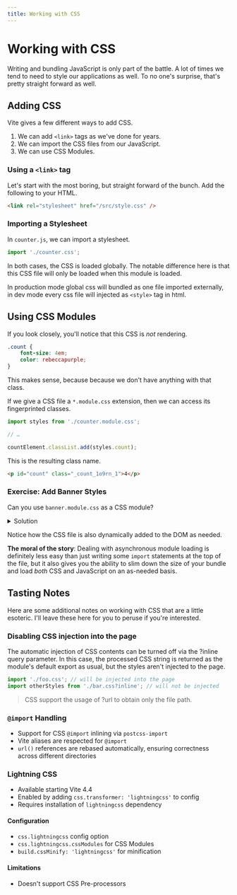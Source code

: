 ```yaml
---
title: Working with CSS
---
```


# Working with CSS

Writing and bundling JavaScript is only part of the battle. A lot of times we tend to need to style our applications as well. To no one's surprise, that's pretty straight forward as well.

## Adding CSS

Vite gives a few different ways to add CSS.

1. We can add `<link>` tags as we've done for years.
2. We can import the CSS files from our JavaScript.
3. We can use CSS Modules.

### Using a `<link>` tag

Let's start with the most boring, but straight forward of the bunch. Add the following to your HTML.

```html
<link rel="stylesheet" href="/src/style.css" />
```

### Importing a Stylesheet

In `counter.js`, we can import a stylesheet.

```js
import './counter.css';
```

In both cases, the CSS is loaded globally. The notable difference here is that this CSS file will only be loaded when this module is loaded.

In production mode global css will bundled as one file imported externally, in dev mode every css file will injected as `<style>` tag in html.

## Using CSS Modules

If you look closely, you'll notice that this CSS is _not_ rendering.

```css
.count {
	font-size: 4em;
	color: rebeccapurple;
}
```

This makes sense, because because we don't have anything with that class.

If we give a CSS file a `*.module.css` extension, then we can access its fingerprinted classes.

```js
import styles from './counter.module.css';

// …

countElement.classList.add(styles.count);
```

This is the resulting class name.

```html
<p id="count" class="_count_1o9rn_1">4</p>
```

<div class="exercise">

### Exercise: Add Banner Styles

Can you use `banner.module.css` as a CSS module?

<details><summary>Solution</summary>

```js
import styles from './banner.module.css';

// …

banner.classList.add(styles.banner);
closeButton.classList.add(styles.button);
```

</details>

Notice how the CSS file is also dynamically added to the DOM as needed.

</div>

**The moral of the story**: Dealing with asynchronous module loading is definitely less easy than just writing some `import` statements at the top of the file, but it also gives you the ability to slim down the size of your bundle and load _both_ CSS and JavaScript on an as-needed basis.

## Tasting Notes

Here are some additional notes on working with CSS that are a little esoteric. I'll leave these here for you to peruse if you're interested.

### Disabling CSS injection into the page

The automatic injection of CSS contents can be turned off via the ?inline query parameter. In this case, the processed CSS string is returned as the module's default export as usual, but the styles aren't injected to the page.

```js
import './foo.css'; // will be injected into the page
import otherStyles from './bar.css?inline'; // will not be injected
```

> CSS support the usage of ?url to obtain only the file path.

### `@import` Handling

- Support for CSS `@import` inlining via `postcss-import`
- Vite aliases are respected for `@import`
- `url()` references are rebased automatically, ensuring correctness across different directories

### Lightning CSS

- Available starting Vite 4.4
- Enabled by adding `css.transformer: 'lightningcss'` to config
- Requires installation of `lightningcss` dependency

#### Configuration

- `css.lightningcss` config option
- `css.lightningcss.cssModules` for CSS Modules
- `build.cssMinify: 'lightningcss'` for minification

#### Limitations

- Doesn't support CSS Pre-processors
